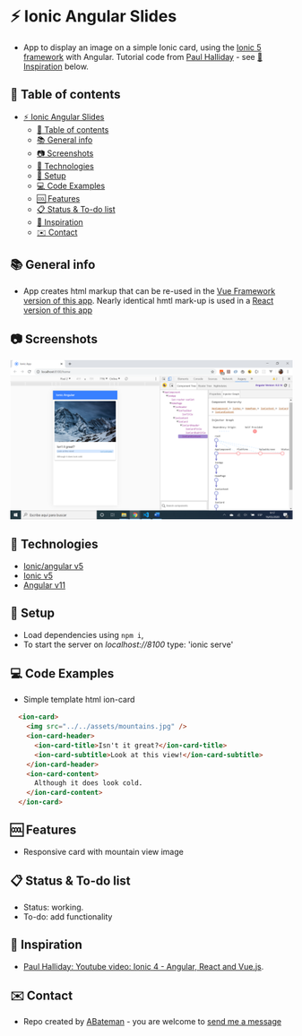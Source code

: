 # :zap: Ionic Angular Slides

* App to display an image on a simple Ionic card, using the [Ionic 5 framework](https://ionicframework.com/docs) with Angular.
  Tutorial code from [Paul Halliday](https://www.youtube.com/channel/UCYJ9O6X1oFt7YGXpfRwrcWg) - see [:clap: Inspiration](#clap-inspiration) below. 

## :page_facing_up: Table of contents

* [:zap: Ionic Angular Slides](#zap-ionic-angular-slides)
  * [:page_facing_up: Table of contents](#page_facing_up-table-of-contents)
  * [:books: General info](#books-general-info)
  * [:camera: Screenshots](#camera-screenshots)
  * [:signal_strength: Technologies](#signal_strength-technologies)
  * [:floppy_disk: Setup](#floppy_disk-setup)
  * [:computer: Code Examples](#computer-code-examples)
  * [:cool: Features](#cool-features)
  * [:clipboard: Status & To-do list](#clipboard-status--to-do-list)
  * [:clap: Inspiration](#clap-inspiration)
  * [:envelope: Contact](#envelope-contact)

## :books: General info

* App creates html markup that can be re-used in the [Vue Framework version of this app](https://github.com/AndrewJBateman/ionic-vue-slide). Nearly identical hmtl mark-up is used in a [React version of this app](https://github.com/AndrewJBateman/ionic-react-slides)

## :camera: Screenshots

![screen print](./img/slide.png)

## :signal_strength: Technologies

* [Ionic/angular v5](https://ionicframework.com/)
* [Ionic v5](https://ionicframework.com/)
* [Angular v11](https://angular.io/)

## :floppy_disk: Setup

* Load dependencies using `npm i`,
* To start the server on _localhost://8100_ type: 'ionic serve'

## :computer: Code Examples

* Simple template html ion-card

```html
  <ion-card>
    <img src="../../assets/mountains.jpg" />
    <ion-card-header>
      <ion-card-title>Isn't it great?</ion-card-title>
      <ion-card-subtitle>Look at this view!</ion-card-subtitle>
    </ion-card-header>
    <ion-card-content>
      Although it does look cold.
    </ion-card-content>
  </ion-card>
```

## :cool: Features

* Responsive card with mountain view image

## :clipboard: Status & To-do list

* Status: working.
* To-do: add functionality

## :clap: Inspiration

* [Paul Halliday: Youtube video: Ionic 4 - Angular, React and Vue.js](https://www.youtube.com/watch?v=eQTNqtVeTgE).

## :envelope: Contact

* Repo created by [ABateman](https://www.andrewbateman.org) - you are welcome to [send me a message](https://andrewbateman.org/contact)
